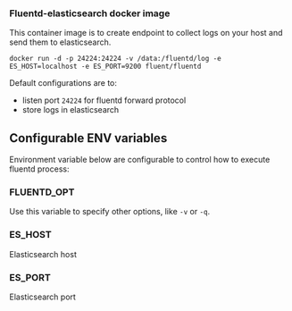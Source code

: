 ### Fluentd-elasticsearch docker image

This container image is to create endpoint to collect logs on your host and send them to elasticsearch.

```
docker run -d -p 24224:24224 -v /data:/fluentd/log -e ES_HOST=localhost -e ES_PORT=9200 fluent/fluentd
```

Default configurations are to:

* listen port `24224` for fluentd forward protocol
* store logs in elasticsearch

## Configurable ENV variables

Environment variable below are configurable to control how to execute fluentd process:

### FLUENTD_OPT

Use this variable to specify other options, like `-v` or `-q`.

### ES_HOST

Elasticsearch host

### ES_PORT

Elasticsearch port